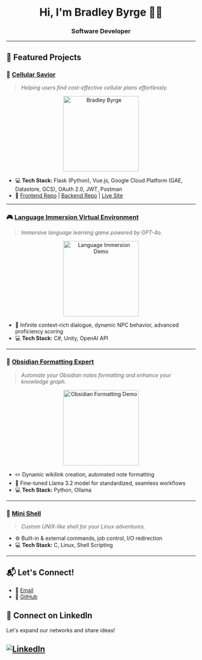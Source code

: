 <h1 align="center">Hi, I'm Bradley Byrge 👨‍💻</h1>
<h3 align="center">Software Developer</h3>

---

## 🚀 Featured Projects 

### 📱 [Cellular Savior](https://cellularsavior.com/)
> *Helping users find cost-effective cellular plans effortlessly.*

<p align="center">
  <img src="https://github.com/user-attachments/assets/55039869-0569-426d-95f2-e08ccad7260d" width="200" alt="Bradley Byrge"/>
</p>

- 💻 **Tech Stack:** Flask (Python), Vue.js, Google Cloud Platform (GAE, Datastore, GCS), OAuth 2.0, JWT, Postman
- 🔗 [Frontend Repo](https://github.com/BByrge/Cellular-Savior-Frontend) | [Backend Repo](https://github.com/BByrge/Cell-Savior) | [Live Site](https://cellularsavior.com/)

---

### 🎮 [Language Immersion Virtual Environment](https://github.com/ThomaDevOSU/LIVE)
> *Immersive language learning game powered by GPT-4o.*

<p align="center">
  <img src="https://github.com/user-attachments/assets/8530c296-635b-4a70-bbcf-57c8063a9962" width="200" alt="Language Immersion Demo"/>
</p>

- 🎯 Infinite context-rich dialogue, dynamic NPC behavior, advanced proficiency scoring
- 💻 **Tech Stack:** C#, Unity, OpenAI API

---

### 📓 [Obsidian Formatting Expert](https://github.com/BByrge/ObsidianFormattingExpert)
> *Automate your Obsidian notes formatting and enhance your knowledge graph.*

<p align="center">
  <img src="https://github.com/user-attachments/assets/2c9464d0-db60-48df-82eb-d760e16cc3d8" width="200" alt="Obsidian Formatting Demo"/>
</p>

- ✏️ Dynamic wikilink creation, automated note formatting
- 🧠 Fine-tuned Llama 3.2 model for standardized, seamless workflows
- 💻 **Tech Stack:** Python, Ollama

---

### 🐚 [Mini Shell](https://github.com/BByrge/Mini-Shell)
> *Custom UNIX-like shell for your Linux adventures.*

- ⚙️ Built-in & external commands, job control, I/O redirection
- 💻 **Tech Stack:** C, Linux, Shell Scripting

---

## 📬 Let's Connect!

- 📧 [Email](mailto:BradleyByrge@gmail.com)
- 💬 [GitHub](https://github.com/BByrge)

 ## 🔗 Connect on LinkedIn
Let's expand our networks and share ideas!

[![LinkedIn](https://img.shields.io/badge/LinkedIn-Connect-blue?style=flat-square&logo=linkedin&logoColor=white)](<https://www.linkedin.com/in/bradleybyrge/>)
---


